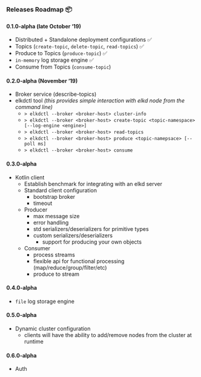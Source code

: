 ### Releases Roadmap 📦

#### 0.1.0-alpha (late October ‘19)

- Distributed + Standalone deployment configurations ✅
- Topics (`create-topic`, `delete-topic`, `read-topics`) ✅
- Produce to Topics (`produce-topic`) ✅
- `in-memory` log storage engine ✅
- Consume from Topics (`consume-topic`)

#### 0.2.0-alpha (November ‘19)

- Broker service (describe-topics)
- elkdctl tool *(this provides simple interaction with elkd node from the command line)*
    - `> elkdctl --broker <broker-host> cluster-info`
    - `> elkdctl --broker <broker-host> create-topic <topic-namespace> [--log-engine <engine>]`
    - `> elkdctl --broker <broker-host> read-topics`
    - `> elkdctl --broker <broker-host> produce <topic-namepsace> [--poll ms]`
    - `> elkdctl --broker <broker-host> consume`

#### 0.3.0-alpha

- Kotlin client
    - Establish benchmark for integrating with an elkd server
    - Standard client configuration
        - bootstrap broker
        - timeout
    - Producer
        - max message size
        - error handling
        - std serializers/deserializers for primitive types
        - custom serializers/deserializers
            - support for producing your own objects
    - Consumer
        - process streams
        - flexible api for functional processing (map/reduce/group/filter/etc)
        - produce to stream

#### 0.4.0-alpha

- `file` log storage engine

#### 0.5.0-alpha

- Dynamic cluster configuration
    - clients will have the ability to add/remove nodes from the cluster at runtime

#### 0.6.0-alpha

- Auth
